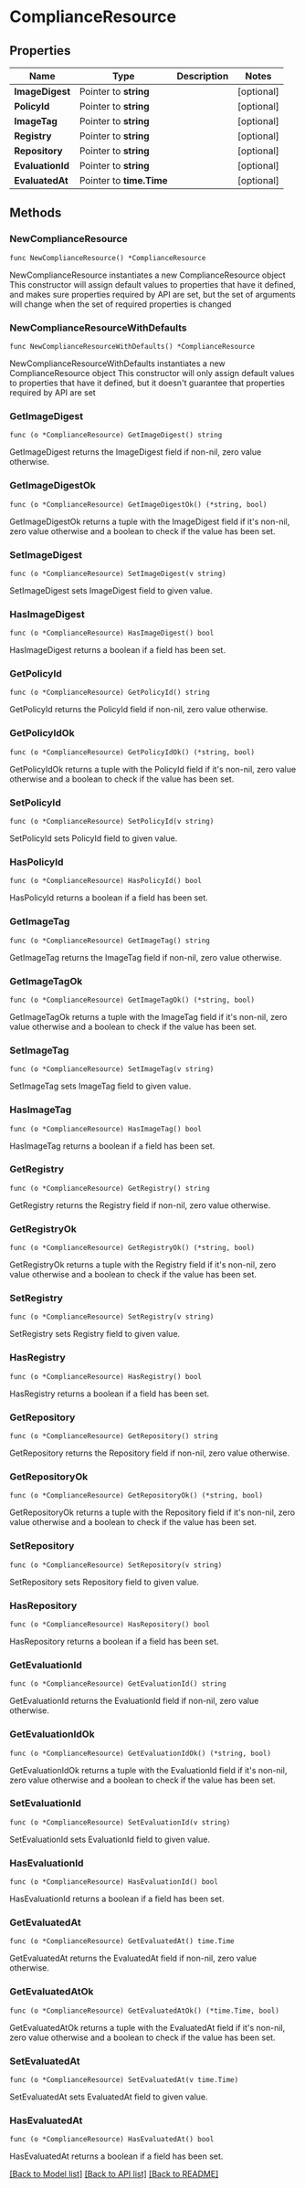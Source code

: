 # ComplianceResource

## Properties

Name | Type | Description | Notes
------------ | ------------- | ------------- | -------------
**ImageDigest** | Pointer to **string** |  | [optional] 
**PolicyId** | Pointer to **string** |  | [optional] 
**ImageTag** | Pointer to **string** |  | [optional] 
**Registry** | Pointer to **string** |  | [optional] 
**Repository** | Pointer to **string** |  | [optional] 
**EvaluationId** | Pointer to **string** |  | [optional] 
**EvaluatedAt** | Pointer to **time.Time** |  | [optional] 

## Methods

### NewComplianceResource

`func NewComplianceResource() *ComplianceResource`

NewComplianceResource instantiates a new ComplianceResource object
This constructor will assign default values to properties that have it defined,
and makes sure properties required by API are set, but the set of arguments
will change when the set of required properties is changed

### NewComplianceResourceWithDefaults

`func NewComplianceResourceWithDefaults() *ComplianceResource`

NewComplianceResourceWithDefaults instantiates a new ComplianceResource object
This constructor will only assign default values to properties that have it defined,
but it doesn't guarantee that properties required by API are set

### GetImageDigest

`func (o *ComplianceResource) GetImageDigest() string`

GetImageDigest returns the ImageDigest field if non-nil, zero value otherwise.

### GetImageDigestOk

`func (o *ComplianceResource) GetImageDigestOk() (*string, bool)`

GetImageDigestOk returns a tuple with the ImageDigest field if it's non-nil, zero value otherwise
and a boolean to check if the value has been set.

### SetImageDigest

`func (o *ComplianceResource) SetImageDigest(v string)`

SetImageDigest sets ImageDigest field to given value.

### HasImageDigest

`func (o *ComplianceResource) HasImageDigest() bool`

HasImageDigest returns a boolean if a field has been set.

### GetPolicyId

`func (o *ComplianceResource) GetPolicyId() string`

GetPolicyId returns the PolicyId field if non-nil, zero value otherwise.

### GetPolicyIdOk

`func (o *ComplianceResource) GetPolicyIdOk() (*string, bool)`

GetPolicyIdOk returns a tuple with the PolicyId field if it's non-nil, zero value otherwise
and a boolean to check if the value has been set.

### SetPolicyId

`func (o *ComplianceResource) SetPolicyId(v string)`

SetPolicyId sets PolicyId field to given value.

### HasPolicyId

`func (o *ComplianceResource) HasPolicyId() bool`

HasPolicyId returns a boolean if a field has been set.

### GetImageTag

`func (o *ComplianceResource) GetImageTag() string`

GetImageTag returns the ImageTag field if non-nil, zero value otherwise.

### GetImageTagOk

`func (o *ComplianceResource) GetImageTagOk() (*string, bool)`

GetImageTagOk returns a tuple with the ImageTag field if it's non-nil, zero value otherwise
and a boolean to check if the value has been set.

### SetImageTag

`func (o *ComplianceResource) SetImageTag(v string)`

SetImageTag sets ImageTag field to given value.

### HasImageTag

`func (o *ComplianceResource) HasImageTag() bool`

HasImageTag returns a boolean if a field has been set.

### GetRegistry

`func (o *ComplianceResource) GetRegistry() string`

GetRegistry returns the Registry field if non-nil, zero value otherwise.

### GetRegistryOk

`func (o *ComplianceResource) GetRegistryOk() (*string, bool)`

GetRegistryOk returns a tuple with the Registry field if it's non-nil, zero value otherwise
and a boolean to check if the value has been set.

### SetRegistry

`func (o *ComplianceResource) SetRegistry(v string)`

SetRegistry sets Registry field to given value.

### HasRegistry

`func (o *ComplianceResource) HasRegistry() bool`

HasRegistry returns a boolean if a field has been set.

### GetRepository

`func (o *ComplianceResource) GetRepository() string`

GetRepository returns the Repository field if non-nil, zero value otherwise.

### GetRepositoryOk

`func (o *ComplianceResource) GetRepositoryOk() (*string, bool)`

GetRepositoryOk returns a tuple with the Repository field if it's non-nil, zero value otherwise
and a boolean to check if the value has been set.

### SetRepository

`func (o *ComplianceResource) SetRepository(v string)`

SetRepository sets Repository field to given value.

### HasRepository

`func (o *ComplianceResource) HasRepository() bool`

HasRepository returns a boolean if a field has been set.

### GetEvaluationId

`func (o *ComplianceResource) GetEvaluationId() string`

GetEvaluationId returns the EvaluationId field if non-nil, zero value otherwise.

### GetEvaluationIdOk

`func (o *ComplianceResource) GetEvaluationIdOk() (*string, bool)`

GetEvaluationIdOk returns a tuple with the EvaluationId field if it's non-nil, zero value otherwise
and a boolean to check if the value has been set.

### SetEvaluationId

`func (o *ComplianceResource) SetEvaluationId(v string)`

SetEvaluationId sets EvaluationId field to given value.

### HasEvaluationId

`func (o *ComplianceResource) HasEvaluationId() bool`

HasEvaluationId returns a boolean if a field has been set.

### GetEvaluatedAt

`func (o *ComplianceResource) GetEvaluatedAt() time.Time`

GetEvaluatedAt returns the EvaluatedAt field if non-nil, zero value otherwise.

### GetEvaluatedAtOk

`func (o *ComplianceResource) GetEvaluatedAtOk() (*time.Time, bool)`

GetEvaluatedAtOk returns a tuple with the EvaluatedAt field if it's non-nil, zero value otherwise
and a boolean to check if the value has been set.

### SetEvaluatedAt

`func (o *ComplianceResource) SetEvaluatedAt(v time.Time)`

SetEvaluatedAt sets EvaluatedAt field to given value.

### HasEvaluatedAt

`func (o *ComplianceResource) HasEvaluatedAt() bool`

HasEvaluatedAt returns a boolean if a field has been set.


[[Back to Model list]](../README.md#documentation-for-models) [[Back to API list]](../README.md#documentation-for-api-endpoints) [[Back to README]](../README.md)


